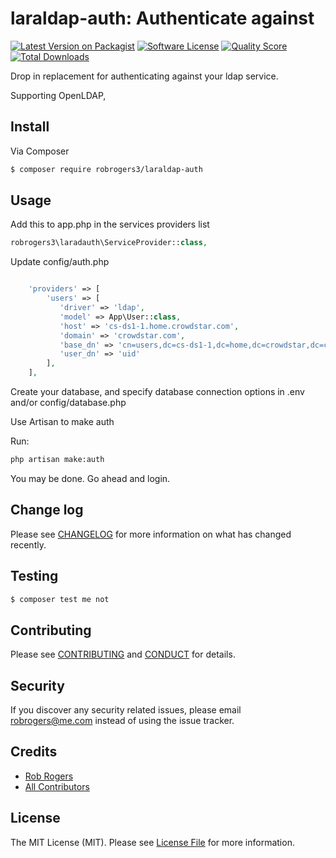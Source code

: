 # laraldap-auth: Authenticate against

[![Latest Version on Packagist][ico-version]][link-packagist]
[![Software License][ico-license]](LICENSE.md)
[![Quality Score][ico-code-quality]][link-code-quality]
[![Total Downloads][ico-downloads]][link-downloads]


Drop in replacement for authenticating against your ldap service.

Supporting OpenLDAP, 

## Install

Via Composer

``` bash
$ composer require robrogers3/laraldap-auth
```

## Usage
Add this to app.php in the services providers list

```php
robrogers3\laradauth\ServiceProvider::class,
```


Update config/auth.php 
``` php

    'providers' => [
        'users' => [
           'driver' => 'ldap',
           'model' => App\User::class,
           'host' => 'cs-ds1-1.home.crowdstar.com',
           'domain' => 'crowdstar.com',
           'base_dn' => 'cn=users,dc=cs-ds1-1,dc=home,dc=crowdstar,dc=com',
           'user_dn' => 'uid'
        ],
    ],

```

Create your database, and specify database connection options in .env and/or config/database.php

Use Artisan to make auth

Run:
```bash
php artisan make:auth
```

You may be done. Go ahead and login.

## Change log

Please see [CHANGELOG](CHANGELOG.md) for more information on what has changed recently.

## Testing

``` bash
$ composer test me not
```

## Contributing

Please see [CONTRIBUTING](CONTRIBUTING.md) and [CONDUCT](CONDUCT.md) for details.

## Security

If you discover any security related issues, please email robrogers@me.com instead of using the issue tracker.

## Credits

- [Rob Rogers][link-author]
- [All Contributors][link-contributors]

## License

The MIT License (MIT). Please see [License File](LICENSE.md) for more information.

[ico-version]: https://img.shields.io/packagist/v/robrogers3/laradauth.svg?style=flat-square
[ico-license]: https://img.shields.io/badge/license-MIT-brightgreen.svg?style=flat-square
[ico-travis]: https://img.shields.io/travis/robrogers3/laradauth/master.svg?style=flat-square
[ico-scrutinizer]: https://img.shields.io/scrutinizer/coverage/g/robrogers3/laradauth.svg?style=flat-square
[ico-code-quality]: https://img.shields.io/scrutinizer/g/robrogers3/laradauth.svg?style=flat-square
[ico-downloads]: https://img.shields.io/packagist/dt/robrogers3/laradauth.svg?style=flat-square

[link-packagist]: https://packagist.org/packages/robrogers3/laradauth
[link-travis]: https://travis-ci.org/robrogers3/laradauth
[link-scrutinizer]: https://scrutinizer-ci.com/g/robrogers3/laradauth/code-structure
[link-code-quality]: https://scrutinizer-ci.com/g/robrogers3/laradauth
[link-downloads]: https://packagist.org/packages/robrogers3/laradauth
[link-author]: https://github.com/robrogers3
[link-contributors]: ../../contributors

